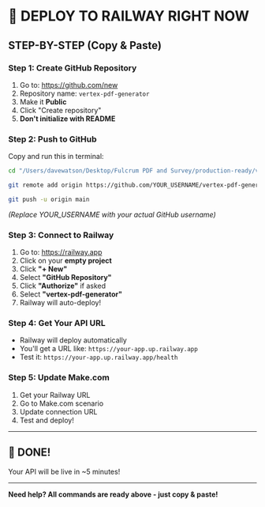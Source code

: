 # 🚀 DEPLOY TO RAILWAY RIGHT NOW

## STEP-BY-STEP (Copy & Paste)

### **Step 1: Create GitHub Repository**
1. Go to: https://github.com/new
2. Repository name: `vertex-pdf-generator`
3. Make it **Public**
4. Click "Create repository"
5. **Don't initialize with README**

### **Step 2: Push to GitHub**
Copy and run this in terminal:

```bash
cd "/Users/davewatson/Desktop/Fulcrum PDF and Survey/production-ready/vertex-pdf-generator/vertex-pdf-generator-deployment"

git remote add origin https://github.com/YOUR_USERNAME/vertex-pdf-generator.git

git push -u origin main
```

*(Replace YOUR_USERNAME with your actual GitHub username)*

### **Step 3: Connect to Railway**
1. Go to: https://railway.app
2. Click on your **empty project**
3. Click **"+ New"**
4. Select **"GitHub Repository"**
5. Click **"Authorize"** if asked
6. Select **"vertex-pdf-generator"**
7. Railway will auto-deploy!

### **Step 4: Get Your API URL**
- Railway will deploy automatically
- You'll get a URL like: `https://your-app.up.railway.app`
- Test it: `https://your-app.up.railway.app/health`

### **Step 5: Update Make.com**
1. Get your Railway URL
2. Go to Make.com scenario
3. Update connection URL
4. Test and deploy!

---

## 🎉 DONE!

Your API will be live in ~5 minutes!

---

**Need help? All commands are ready above - just copy & paste!**

